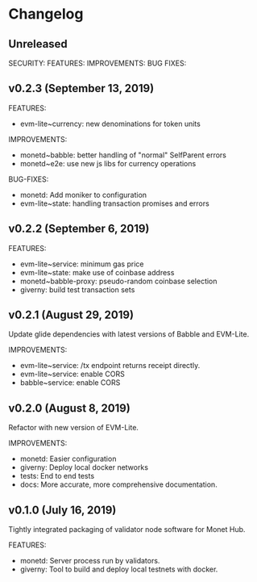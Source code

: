 
# Changelog

## Unreleased

SECURITY:
FEATURES:
IMPROVEMENTS:
BUG FIXES:

## v0.2.3 (September 13, 2019)

FEATURES:

- evm-lite~currency: new denominations for token units

IMPROVEMENTS:

- monetd~babble: better handling of "normal" SelfParent errors
- monetd~e2e: use new js libs for currency operations

BUG-FIXES: 

- monetd: Add moniker to configuration
- evm-lite~state: handling transaction promises and errors

## v0.2.2 (September 6, 2019)

FEATURES:

- evm-lite~service: minimum gas price
- evm-lite~state: make use of coinbase address
- monetd~babble-proxy: pseudo-random coinbase selection
- giverny: build test transaction sets

## v0.2.1 (August 29, 2019)

Update glide dependencies with latest versions of Babble and EVM-Lite.

IMPROVEMENTS:

* evm-lite~service: /tx endpoint returns receipt directly.
* evm-lite~service: enable CORS
* babble~service: enable CORS

## v0.2.0 (August 8, 2019)

Refactor with new version of EVM-Lite.

IMPROVEMENTS:

* monetd: Easier configuration
* giverny: Deploy local docker networks
* tests: End to end tests
* docs: More accurate, more comprehensive documentation. 

## v0.1.0 (July 16, 2019)

Tightly integrated packaging of validator node software for Monet Hub.

FEATURES:

- monetd: Server process run by validators.
- giverny: Tool to build and deploy local testnets with docker.
